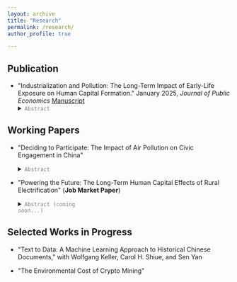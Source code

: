 ```yaml
---
layout: archive
title: "Research"
permalink: /research/
author_profile: true

---
```


## Publication 
* "Industrialization and Pollution: The Long-Term Impact of Early-Life Exposure on Human Capital Formation." January 2025, *Journal of Public Economics* <a href="../files/IndustrialPollution_Manuscript.pdf">Manuscript</a>
    <details> <summary><code style="color: gray;">Abstract</code></summary>
      Air quality in developing countries is often much worse than in developed economies, yet evidence on the long-term human capital effects of air pollution in these settings is limited. This paper uses a cohort difference-in-differences approach to examine the impact of early-life exposure to air pollution during China's 1950s industrialization on human capital formation. It assumes that economic opportunities linked to industrial plants impact upwind and downwind counties similarly within a 30-mile radius. The results indicate that moving from the 25th to 75th percentile of exposure reduces children's education by approximately 0.11 years. This effect size is notably larger than the impacts of three other factors affecting educational attainment in both China and the United States. </details>
    

## Working Papers
* "Deciding to Participate: The Impact of Air Pollution on Civic Engagement in China" 
    <details><summary><code style="color: gray;">Abstract</code></summary> This paper uses an instrumental variable (IV) strategy to examine whether air pollution influences online engagement with the government, measured by message volume on an official platform in China. I find that a 10 ug/m<sup>3</sup> increase in weekly average PM<sub>2.5</sub> results in a 15.9% surge in messages. During periods of higher pollution, people are more likely to voice complaints, seek assistance, make inquiries, and offer suggestions.  Three mechanisms help explain this response: (1) pollution shifts the perceived benefits of civic engagement, (2) it intensifies discontent linked to economic disparities, and (3) it heightens awareness of daily life problems. Sentiment analysis using large language models (LLMs) and dictionary-based tools shows that air pollution tends to worsen emotional well-being, consistent with existing literature, although the effect is statistically insignificant in most cases.  Understanding these dynamics is essential as digital engagement with government becomes more widespread. Timely identification and response to public concerns can help prevent more serious outcomes. </details>
    
* "Powering the Future: The Long-Term Human Capital Effects of Rural Electrification" (<strong>Job Market Paper</strong>)
      <details ><summary><code style="color: gray;">Abstract (coming soon...)</code></summary> </details>


## Selected Works in Progress
* "Text to Data: A Machine Learning Approach to Historical Chinese Documents," with Wolfgang Keller, Carol H. Shiue, and Sen Yan

* "The Environmental Cost of Crypto Mining"





